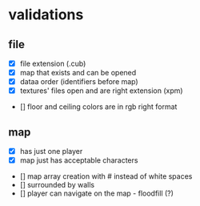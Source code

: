 # validations

## file 
- [x] file extension (.cub)
- [x] map that exists and can be opened 
- [x] dataa order (identifiers before map)
- [x] textures' files open and are right extension (xpm)
- [] floor and ceiling colors are in rgb right format

## map
- [x] has just one player
- [x] map just has acceptable characters
- [] map array creation with # instead of white spaces 
- [] surrounded by walls
- [] player can navigate on the map - floodfill (?)


